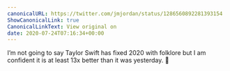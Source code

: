 ```yaml
---
canonicalURL: https://twitter.com/jmjordan/status/1286560892281393154
ShowCanonicalLink: true
CanonicalLinkText: View original on
date: 2020-07-24T07:16:34+00:00
---
```

I’m not going to say Taylor Swift has fixed 2020 with folklore but I am confident it is at least 13x better than it was yesterday. 🎵